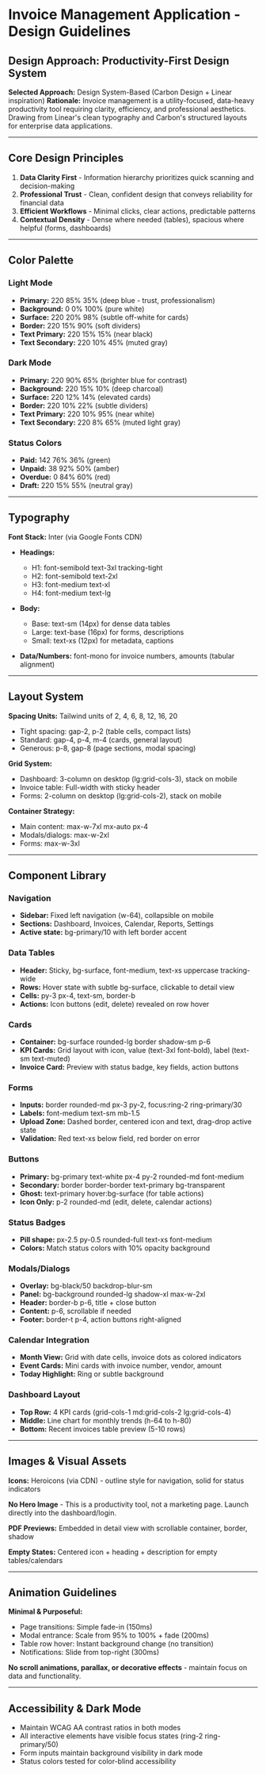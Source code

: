 # Invoice Management Application - Design Guidelines

## Design Approach: Productivity-First Design System

**Selected Approach:** Design System-Based (Carbon Design + Linear inspiration)
**Rationale:** Invoice management is a utility-focused, data-heavy productivity tool requiring clarity, efficiency, and professional aesthetics. Drawing from Linear's clean typography and Carbon's structured layouts for enterprise data applications.

---

## Core Design Principles

1. **Data Clarity First** - Information hierarchy prioritizes quick scanning and decision-making
2. **Professional Trust** - Clean, confident design that conveys reliability for financial data
3. **Efficient Workflows** - Minimal clicks, clear actions, predictable patterns
4. **Contextual Density** - Dense where needed (tables), spacious where helpful (forms, dashboards)

---

## Color Palette

### Light Mode
- **Primary:** 220 85% 35% (deep blue - trust, professionalism)
- **Background:** 0 0% 100% (pure white)
- **Surface:** 220 20% 98% (subtle off-white for cards)
- **Border:** 220 15% 90% (soft dividers)
- **Text Primary:** 220 15% 15% (near black)
- **Text Secondary:** 220 10% 45% (muted gray)

### Dark Mode
- **Primary:** 220 90% 65% (brighter blue for contrast)
- **Background:** 220 15% 10% (deep charcoal)
- **Surface:** 220 12% 14% (elevated cards)
- **Border:** 220 10% 22% (subtle dividers)
- **Text Primary:** 220 10% 95% (near white)
- **Text Secondary:** 220 8% 65% (muted light gray)

### Status Colors
- **Paid:** 142 76% 36% (green)
- **Unpaid:** 38 92% 50% (amber)
- **Overdue:** 0 84% 60% (red)
- **Draft:** 220 15% 55% (neutral gray)

---

## Typography

**Font Stack:** Inter (via Google Fonts CDN)

- **Headings:** 
  - H1: font-semibold text-3xl tracking-tight
  - H2: font-semibold text-2xl
  - H3: font-medium text-xl
  - H4: font-medium text-lg

- **Body:**
  - Base: text-sm (14px) for dense data tables
  - Large: text-base (16px) for forms, descriptions
  - Small: text-xs (12px) for metadata, captions

- **Data/Numbers:** font-mono for invoice numbers, amounts (tabular alignment)

---

## Layout System

**Spacing Units:** Tailwind units of 2, 4, 6, 8, 12, 16, 20
- Tight spacing: gap-2, p-2 (table cells, compact lists)
- Standard: gap-4, p-4, m-4 (cards, general layout)
- Generous: p-8, gap-8 (page sections, modal spacing)

**Grid System:**
- Dashboard: 3-column on desktop (lg:grid-cols-3), stack on mobile
- Invoice table: Full-width with sticky header
- Forms: 2-column on desktop (lg:grid-cols-2), stack on mobile

**Container Strategy:**
- Main content: max-w-7xl mx-auto px-4
- Modals/dialogs: max-w-2xl
- Forms: max-w-3xl

---

## Component Library

### Navigation
- **Sidebar:** Fixed left navigation (w-64), collapsible on mobile
- **Sections:** Dashboard, Invoices, Calendar, Reports, Settings
- **Active state:** bg-primary/10 with left border accent

### Data Tables
- **Header:** Sticky, bg-surface, font-medium, text-xs uppercase tracking-wide
- **Rows:** Hover state with subtle bg-surface, clickable to detail view
- **Cells:** py-3 px-4, text-sm, border-b
- **Actions:** Icon buttons (edit, delete) revealed on row hover

### Cards
- **Container:** bg-surface rounded-lg border shadow-sm p-6
- **KPI Cards:** Grid layout with icon, value (text-3xl font-bold), label (text-sm text-muted)
- **Invoice Card:** Preview with status badge, key fields, action buttons

### Forms
- **Inputs:** border rounded-md px-3 py-2, focus:ring-2 ring-primary/30
- **Labels:** font-medium text-sm mb-1.5
- **Upload Zone:** Dashed border, centered icon and text, drag-drop active state
- **Validation:** Red text-xs below field, red border on error

### Buttons
- **Primary:** bg-primary text-white px-4 py-2 rounded-md font-medium
- **Secondary:** border border-border text-primary bg-transparent
- **Ghost:** text-primary hover:bg-surface (for table actions)
- **Icon Only:** p-2 rounded-md (edit, delete, calendar actions)

### Status Badges
- **Pill shape:** px-2.5 py-0.5 rounded-full text-xs font-medium
- **Colors:** Match status colors with 10% opacity background

### Modals/Dialogs
- **Overlay:** bg-black/50 backdrop-blur-sm
- **Panel:** bg-background rounded-lg shadow-xl max-w-2xl
- **Header:** border-b p-6, title + close button
- **Content:** p-6, scrollable if needed
- **Footer:** border-t p-4, action buttons right-aligned

### Calendar Integration
- **Month View:** Grid with date cells, invoice dots as colored indicators
- **Event Cards:** Mini cards with invoice number, vendor, amount
- **Today Highlight:** Ring or subtle background

### Dashboard Layout
- **Top Row:** 4 KPI cards (grid-cols-1 md:grid-cols-2 lg:grid-cols-4)
- **Middle:** Line chart for monthly trends (h-64 to h-80)
- **Bottom:** Recent invoices table preview (5-10 rows)

---

## Images & Visual Assets

**Icons:** Heroicons (via CDN) - outline style for navigation, solid for status indicators

**No Hero Image** - This is a productivity tool, not a marketing page. Launch directly into the dashboard/login.

**PDF Previews:** Embedded in detail view with scrollable container, border, shadow

**Empty States:** Centered icon + heading + description for empty tables/calendars

---

## Animation Guidelines

**Minimal & Purposeful:**
- Page transitions: Simple fade-in (150ms)
- Modal entrance: Scale from 95% to 100% + fade (200ms)
- Table row hover: Instant background change (no transition)
- Notifications: Slide from top-right (300ms)

**No scroll animations, parallax, or decorative effects** - maintain focus on data and functionality.

---

## Accessibility & Dark Mode

- Maintain WCAG AA contrast ratios in both modes
- All interactive elements have visible focus states (ring-2 ring-primary/50)
- Form inputs maintain background visibility in dark mode
- Status colors tested for color-blind accessibility